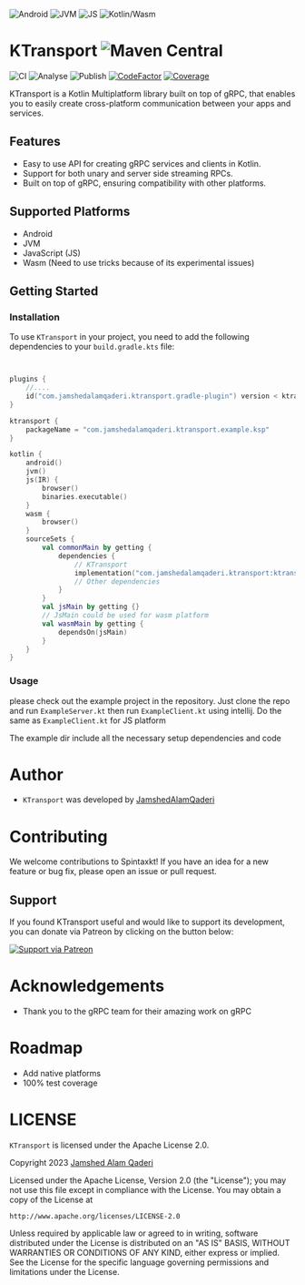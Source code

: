 ![Android](https://img.shields.io/badge/Android-3DDC84?style=for-the-badge&logo=android) ![JVM](https://img.shields.io/badge/JVM-007396?style=for-the-badge&logo=kotlin) ![JS](https://img.shields.io/badge/Kotlin/Js-F7DF1E?style=for-the-badge&logo=kotlin) ![Kotlin/Wasm](https://img.shields.io/badge/Kotlin%2FWASM-0095D5?&style=for-the-badge&logo=kotlin)
 
 # KTransport ![Maven Central](https://img.shields.io/maven-central/v/com.jamshedalamqaderi.ktransport/ktransport)
 
 ![CI](https://github.com/JamshedAlamQaderi/KTransport/actions/workflows/ci.yaml/badge.svg) ![Analyse](https://github.com/JamshedAlamQaderi/KTransport/actions/workflows/analysis.yaml/badge.svg) ![Publish](https://github.com/JamshedAlamQaderi/KTransport/actions/workflows/publish.yaml/badge.svg) [![CodeFactor](https://www.codefactor.io/repository/github/jamshedalamqaderi/ktransport/badge)](https://www.codefactor.io/repository/github/jamshedalamqaderi/ktransport) [![Coverage](https://codecov.io/gh/JamshedAlamQaderi/KTransport/branch/main/graph/badge.svg?token=AAVO2UQXLP)](https://codecov.io/gh/JamshedAlamQaderi/KTransport)

KTransport is a Kotlin Multiplatform library built on top of gRPC, that enables you to easily create
cross-platform
communication between your apps and services.

## Features

- Easy to use API for creating gRPC services and clients in Kotlin.
- Support for both unary and server side streaming RPCs.
- Built on top of gRPC, ensuring compatibility with other platforms.

## Supported Platforms

- Android
- JVM
- JavaScript (JS)
- Wasm (Need to use tricks because of its experimental issues)

## Getting Started

### Installation

To use `KTransport` in your project, you need to add the following dependencies to
your `build.gradle.kts` file:

```kotlin


plugins {
    //....
    id("com.jamshedalamqaderi.ktransport.gradle-plugin") version < ktransport_version >
}

ktransport {
    packageName = "com.jamshedalamqaderi.ktransport.example.ksp"
}

kotlin {
    android()
    jvm()
    js(IR) {
        browser()
        binaries.executable()
    }
    wasm {
        browser()
    }
    sourceSets {
        val commonMain by getting {
            dependencies {
                // KTransport
                implementation("com.jamshedalamqaderi.ktransport:ktransport:<ktransportVersion>")
                // Other dependencies
            }
        }
        val jsMain by getting {}
        // JsMain could be used for wasm platform
        val wasmMain by getting {
            dependsOn(jsMain)
        }
    }
}
```

### Usage

please check out the example project in the repository. Just clone the repo and
run `ExampleServer.kt` then run `ExampleClient.kt` using intellij. Do the same as `ExampleClient.kt`
for JS platform

The example dir include all the necessary setup dependencies and code

# Author

- `KTransport` was developed
  by [JamshedAlamQaderi](https://github.com/JamshedAlamQaderi/JamshedAlamQaderi)

# Contributing

We welcome contributions to Spintaxkt! If you have an idea for a new feature or bug fix, please open
an issue or pull request.

## Support

If you found KTransport useful and would like to support its development, you can donate via Patreon
by clicking on the button below:

[![Support via Patreon](https://c5.patreon.com/external/logo/become_a_patron_button.png)](https://patreon.com/JamshedAlamQaderi)

# Acknowledgements

- Thank you to the gRPC team for their amazing work on gRPC

# Roadmap

- Add native platforms
- 100% test coverage

# LICENSE

`KTransport` is licensed under the Apache License 2.0.

Copyright 2023 [Jamshed Alam Qaderi](https://github.com/JamshedAlamQaderi/JamshedAlamQaderi)

Licensed under the Apache License, Version 2.0 (the "License");
you may not use this file except in compliance with the License.
You may obtain a copy of the License at

    http://www.apache.org/licenses/LICENSE-2.0

Unless required by applicable law or agreed to in writing, software
distributed under the License is distributed on an "AS IS" BASIS,
WITHOUT WARRANTIES OR CONDITIONS OF ANY KIND, either express or implied.
See the License for the specific language governing permissions and
limitations under the License.
